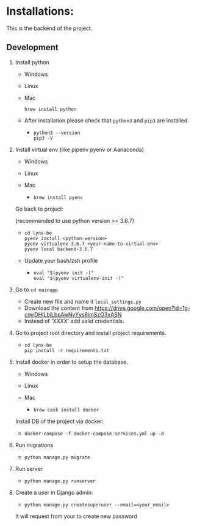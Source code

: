 # Installations:

This is the backend of the project.

## Development

1. Install python  
    - Windows
    
    - Linux
    
    - Mac
    
        `brew install python`
          
    - After installation please check that ```python3``` and ```pip3``` are installed.
    
        -   ```
            python3 --version 
            pip3 -V
            ```
      
2. Install virtual env (like pipenv pyenv or Aanaconda)
    
    - Windows
    
    - Linux
    
    - Mac
        - `brew install pyenv`
       
   Go back to project:
   
   (recommended to use python version >= 3.6.7)
        
    -   ```
        cd lynx-be
        pyenv install <python-version>
        pyenv virtualenv 3.6.7 <your-name-to-virtual-env>
        pyenv local backend-3.6.7
        ```
    
    - Update your bash/zsh profile
    
        -   ```
            eval "$(pyenv init -)"
            eval "$(pyenv virtualenv-init -)"
            ```


2. Go to `cd mainapp`
    -   Create new file and name it `local_settings.py`
    -   Download the content from https://drive.google.com/open?id=1g-cmrDHILbiLbpAwNvYys6jmSzO3xASN
    -   Instead of 'XXXX' add valid credentials.
    
   
3. Go to project root directory and install project requirements.

    -   ```
        cd lynx-be
        pip install -r requirements.txt
        ```
    
4. Install docker in order to setup the database.
    
   - Windows
    
    - Linux
    
    - Mac
    
        -   `brew cask install docker`
     
    Install DB of the project via docker:
    
    -   `docker-compose -f docker-compose.services.yml up -d`
    
5. Run migrations

    - `python manage.py migrate`
    
6. Run server

    - `python manage.py runserver`
    
7. Create a user in Django admin:

    - `python manage.py createsuperuser --email=<your_email>`
    
    It will request from your to create new password

    